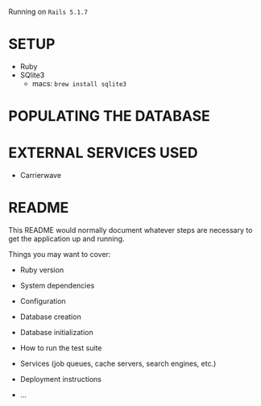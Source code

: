 Running on `Rails 5.1.7`

# SETUP
- Ruby
- SQlite3
  - macs: `brew install sqlite3`

# POPULATING THE DATABASE


# EXTERNAL SERVICES USED
- Carrierwave
# README

This README would normally document whatever steps are necessary to get the
application up and running.

Things you may want to cover:

* Ruby version

* System dependencies

* Configuration

* Database creation

* Database initialization

* How to run the test suite

* Services (job queues, cache servers, search engines, etc.)

* Deployment instructions

* ...
